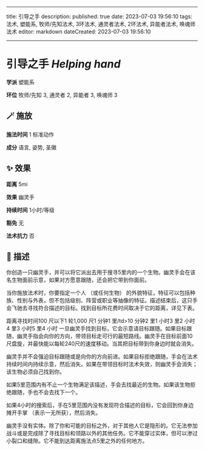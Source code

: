 
---
title: 引导之手
description: 
published: true
date: 2023-07-03 19:56:10
tags: 法术, 塑能系, 牧师/先知法术, 3环法术, 通灵者法术, 2环法术, 异能者法术, 唤魂师法术
editor: markdown
dateCreated: 2023-07-03 19:56:10

---

# **引导之手** *Helping hand*

**学派** 塑能系 

**环位** 牧师/先知 3, 通灵者 2, 异能者 3, 唤魂师 3

## 🪄 施放

**施法时间** 1 标准动作

**成分** 语言, 姿势, 圣徽

## ✨ 效果  

**距离** 5mi 

**效果** 幽灵手 

**持续时间** 1小时/等级 

**豁免** 无

**法术抗力** 否

## 📖 描述

你创造一只幽灵手，并可以将它派出去用于搜寻5里内的一个生物。幽灵手会在该名生物面前示意，如果对方愿意跟随，还会把它带到你面前。

当你施放法术时，你要指定一个人 （或任何生物） 的外貌特征，特征可以包括种族、性别与外表，但不包括级别、阵营或职业等抽像的特征。描述结束后，这只手会飞驰去寻找符合描述的目标。找到目标所花费时间取决于它的距离，详见下表。

 距离寻找时间100 尺以下1 轮1,000 尺1 分钟1 里/td>10 分钟2 里1 小时3 里2 小时4 里3 小时5 里4 小时  一旦幽灵手找到目标，它会示意请目标跟随。如果目标跟随，幽灵手指会向你的方向，带领目标走可行的最短路线。幽灵手在目标前面10尺盘旋，并最快能以每轮240尺的速度移动。当其把目标带到你身边时就会消失。

幽灵手并不会强迫目标跟随或是向你的方向前进。如果目标拒绝跟随，手会在法术持续时间内持续示意，然后消失。如果在带领目标时法术失效，则幽灵手会消失；该生物必须自己找到你。

如果5里范围内有不止一个生物满足该描述，手会去找最近的生物。如果该生物拒绝跟随，手也不会去找下一个。

如果4小时的搜索后，手在5里范围内没有发现符合描述的目标，它会回到你身边摊开手掌 （表示一无所获），然后消失。

幽灵手没有实体。除了你和可能的目标之外，对于其他人它是隐形的。它无法参加战斗或是完成除了寻找目标和领路以外的其他任务。它不能穿过实体，但可以渗过小裂口和缝隙。它不能到达距离施法点5里之外的任何地方。
    